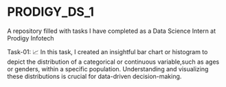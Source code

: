 # PRODIGY_DS_1
A repository filled with tasks I have completed as a Data Science Intern at Prodigy Infotech

Task-01: 📈
In this task, I created an insightful bar chart or histogram to depict the distribution of a categorical or continuous variable,such as ages or genders, within a specific population. Understanding and visualizing these distributions is crucial for data-driven decision-making.
